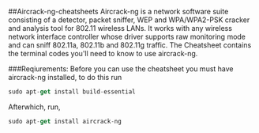 ##Aircrack-ng-cheatsheets
Aircrack-ng is a network software suite consisting of a detector, packet sniffer, WEP and WPA/WPA2-PSK cracker and analysis tool for 802.11 wireless LANs. It works with any wireless network interface controller whose driver supports raw monitoring mode and can sniff 802.11a, 802.11b and 802.11g traffic. The Cheatsheet contains the terminal codes you'll need to know to use aircrack-ng.

###Reqiurements:
Before you can use the cheatsheet you must have aircrack-ng installed, to do this run
```javascript
sudo apt-get install build-essential
```
Afterwhich, run,
```javascript
sudo apt-get install aircrack-ng
```
